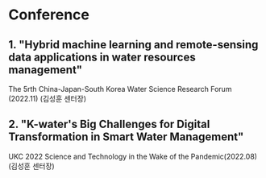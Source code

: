 # Conference

## 1. "Hybrid machine learning and remote-sensing data applications in water resources management"
The 5rth China-Japan-South Korea Water Science Research Forum (2022.11) (김성훈 센터장)


## 2. "K-water's Big Challenges for Digital Transformation in Smart Water Management"
UKC 2022 Science and Technology in the Wake of the Pandemic(2022.08) (김성훈 센터장)
